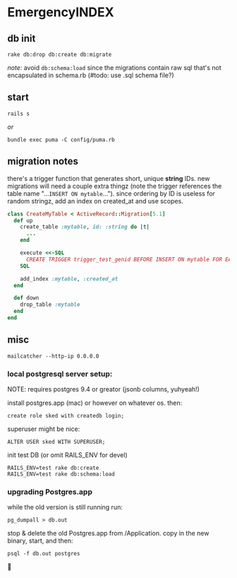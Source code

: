 # EmergencyINDEX

## db init

`rake db:drop db:create db:migrate`

_note:_ avoid `db:schema:load` since the migrations contain raw sql that's not encapsulated in schema.rb (#todo: use .sql schema file?)

## start

`rails s`

_or_

`bundle exec puma -C config/puma.rb`

## migration notes

there's a trigger function that generates short, unique __string__ IDs. new migrations will need a couple extra thingz (note the trigger references the table name "...`INSERT ON mytable`..."). since ordering by ID is useless for random stringz, add an index on created_at and use scopes.

```ruby
class CreateMyTable < ActiveRecord::Migration[5.1]
  def up
    create_table :mytable, id: :string do |t|
      ...
    end

    execute <<-SQL
      CREATE TRIGGER trigger_test_genid BEFORE INSERT ON mytable FOR EACH ROW EXECUTE PROCEDURE unique_short_id();
    SQL

    add_index :mytable, :created_at
  end

  def down
    drop_table :mytable
  end
end
```

## misc

`mailcatcher --http-ip 0.0.0.0`

### local postgresql server setup: 

NOTE: requires postgres 9.4 or greator (jsonb columns, yuhyeah!)

install postgres.app (mac) or however on whatever os. then:

`create role sked with createdb login;`

superuser might be nice:

`ALTER USER sked WITH SUPERUSER;`

init test DB (or omit RAILS_ENV for devel)

```
RAILS_ENV=test rake db:create
RAILS_ENV=test rake db:schema:load
```

### upgrading Postgres.app

while the old version is still running run: 

`pg_dumpall > db.out`

stop & delete the old Postgres.app from /Application. copy in the new binary, start, and then:

`psql -f db.out postgres`

:metal:
